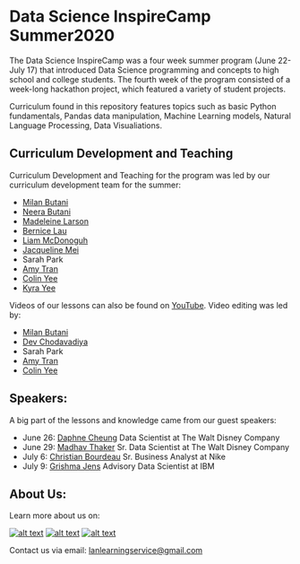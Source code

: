 # Data Science InspireCamp Summer2020
The Data Science InspireCamp was a four week summer program (June 22-July 17) that introduced Data Science programming and concepts to high school and college students. The fourth week of the program consisted of a week-long hackathon project, which featured a variety of student projects.

Curriculum found in this repository features topics such as basic Python fundamentals, Pandas data manipulation, Machine Learning models, Natural Language Processing, Data Visualiations.

## Curriculum Development and Teaching
Curriculum Development and Teaching for the program was led by our curriculum development team for the summer:
* [Milan Butani](https://www.linkedin.com/in/milanbutani/) 
* [Neera Butani](https://www.linkedin.com/in/neera-butani-9019891b1/)
* [Madeleine Larson](https://www.linkedin.com/in/madeleine-larson/)
* [Bernice Lau](https://www.linkedin.com/in/bernicelau430/)
* [Liam McDonoguh](https://www.linkedin.com/in/liammmcdonough/)
* [Jacqueline Mei](https://www.linkedin.com/in/jacqueline-mei-9140401aa/)
* Sarah Park
* [Amy Tran](https://www.linkedin.com/in/amytran2303/)
* [Colin Yee](https://www.linkedin.com/in/colin-yee-b724141ab/)
* [Kyra Yee](https://www.linkedin.com/in/kyrayee/)

Videos of our lessons can also be found on [YouTube](https://www.youtube.com/channel/UC5_yxU9pz4ka7xITJMxO5WA). Video editing was led by:
* [Milan Butani](https://www.linkedin.com/in/milanbutani/) 
* [Dev Chodavadiya](https://www.linkedin.com/in/dev-chodavadiya-79bb8b1aa/)
* Sarah Park
* [Amy Tran](https://www.linkedin.com/in/amytran2303/)
* [Colin Yee](https://www.linkedin.com/in/colin-yee-b724141ab/)

## Speakers:
A big part of the lessons and knowledge came from our guest speakers:
* June 26: [Daphne Cheung](https://www.linkedin.com/in/daphnecheung1/) Data Scientist at The Walt Disney Company
* June 29: [Madhav Thaker](https://www.linkedin.com/in/madhavthaker/) Sr. Data Scientist at The Walt Disney Company
* July 6: [Christian Bourdeau](https://www.linkedin.com/in/christianbourdeau/) Sr. Business Analyst at Nike
* July 9: [Grishma Jens](https://www.linkedin.com/in/grishmajena/) Advisory Data Scientist at IBM

## About Us: 
Learn more about us on:
<!-- Please don't remove this: Grab your social icons from https://github.com/carlsednaoui/gitsocial -->

<!-- display the social media buttons in your README -->

[![alt text][1.2]][1]
[![alt text][2.2]][2]
[![alt text][3.2]][3]


<!-- links to social media icons -->
<!-- no need to change these -->

<!-- icons with padding -->

[1.1]: http://i.imgur.com/tXSoThF.png (twitter icon with padding)
[2.1]: http://i.imgur.com/P3YfQoD.png (facebook icon with padding)
[3.1]: http://i.imgur.com/yCsTjba.png (google plus icon with padding)

<!-- icons without padding -->

[1.2]: https://img.icons8.com/color/48/000000/linkedin.png
[2.2]: https://img.icons8.com/fluent/48/000000/instagram-new.png
[3.2]: https://img.icons8.com/color/48/000000/youtube-squared.png


<!-- links to your social media accounts -->
<!-- update these accordingly -->

[1]: https://www.linkedin.com/company/lanlearning/
[2]: http://www.instagram.com/lanlearning
[3]: https://www.youtube.com/channel/UC5_yxU9pz4ka7xITJMxO5WA



<!-- Please don't remove this: Grab your social icons from https://github.com/carlsednaoui/gitsocial -->

Contact us via email: lanlearningservice@gmail.com
